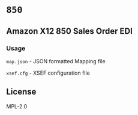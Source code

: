 # `850`

## Amazon X12 850 Sales Order EDI

### Usage

`map.json` - JSON formatted Mapping file

`xsef.cfg` - XSEF configuration file

## License

MPL-2.0
